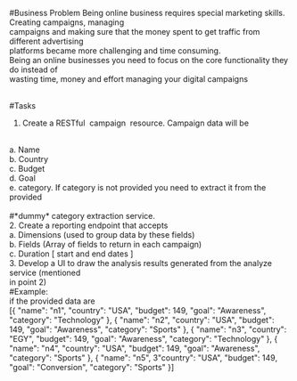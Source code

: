 #Business Problem
Being online business requires special marketing skills. Creating campaigns, managing
</br>
campaigns and making sure that the money spent to get traffic from different advertising
</br>
platforms became more challenging and time consuming.
</br>
Being an online businesses you need to focus on the core functionality they do instead of
</br>
wasting time, money and effort managing your digital campaigns
</br></br>

#Tasks
1. Create a RESTful ​ campaign ​ resource. Campaign data will be
</br>
a. Name
</br>
b. Country
</br>
c. Budget
</br>
d. Goal
</br>
e. category. If category is not provided you need to extract it from the provided
</br></br>
#*dummy* category extraction service.
</br>
2. Create a reporting endpoint that accepts
</br>
a. Dimensions​ (used to group data by these fields)
</br>
b. Fields​ (Array of fields to return in each campaign)
</br>
c. Duration [​ start and end dates​ ]
</br>
3. Develop a UI to draw the analysis results generated from the analyze service (mentioned
</br>
in point 2)
</br>
#Example: 
</br>
if the provided data are
</br>
[{
"name": "n1",
"country": "USA",
"budget": 149,
"goal": "Awareness",
"category": "Technology"
}, {
"name": "n2",
"country": "USA",
"budget": 149,
"goal": "Awareness",
"category": "Sports"
}, {
"name": "n3",
"country": "EGY",
"budget": 149,
"goal": "Awareness",
"category": "Technology"
}, {
"name": "n4",
"country": "USA",
"budget": 149,
"goal": "Awareness",
"category": "Sports"
}, {
"name": "n5",
3"country": "USA",
"budget": 149,
"goal": "Conversion",
"category": "Sports"
}]


